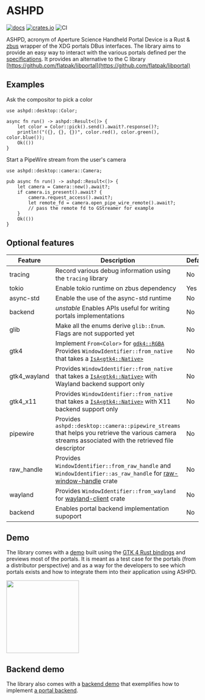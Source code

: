 # ASHPD

[![docs](https://docs.rs/ashpd/badge.svg)](https://docs.rs/ashpd/) [![crates.io](https://img.shields.io/crates/v/ashpd)](https://crates.io/crates/ashpd) ![CI](https://github.com/bilelmoussaoui/ashpd/workflows/CI/badge.svg)

ASHPD, acronym of Aperture Science Handheld Portal Device is a Rust & [zbus](https://gitlab.freedesktop.org/dbus/zbus) wrapper of
the XDG portals DBus interfaces. The library aims to provide an easy way to
interact with the various portals defined per the [specifications](https://flatpak.github.io/xdg-desktop-portal/docs/).
It provides an alternative to the C library [https://github.com/flatpak/libportal](https://github.com/flatpak/libportal)

## Examples

Ask the compositor to pick a color

```rust,no_run
use ashpd::desktop::Color;

async fn run() -> ashpd::Result<()> {
    let color = Color::pick().send().await?.response()?;
    println!("({}, {}, {})", color.red(), color.green(), color.blue());
    Ok(())
}
```

Start a PipeWire stream from the user's camera

```rust,no_run
use ashpd::desktop::camera::Camera;

pub async fn run() -> ashpd::Result<()> {
    let camera = Camera::new().await?;
    if camera.is_present().await? {
        camera.request_access().await?;
        let remote_fd = camera.open_pipe_wire_remote().await?;
        // pass the remote fd to GStreamer for example
    }
    Ok(())
}
```

## Optional features

| Feature | Description | Default |
| ---     | ----------- | ------- |
| tracing | Record various debug information using the `tracing` library | No |
| tokio | Enable tokio runtime on zbus dependency | Yes |
| async-std | Enable the use of the async-std runtime | No |
| backend | *unstable* Enables APIs useful for writing portals implementations | No |
| glib | Make all the enums derive `glib::Enum`. Flags are not supported yet | No |
| gtk4 | Implement `From<Color>` for [`gdk4::RGBA`](https://gtk-rs.org/gtk4-rs/stable/latest/docs/gdk4/struct.RGBA.html) Provides `WindowIdentifier::from_native` that takes a [`IsA<gtk4::Native>`](https://gtk-rs.org/gtk4-rs/stable/latest/docs/gtk4/struct.Native.html) | No |
| gtk4_wayland |Provides `WindowIdentifier::from_native` that takes a [`IsA<gtk4::Native>`](https://gtk-rs.org/gtk4-rs/stable/latest/docs/gtk4/struct.Native.html) with Wayland backend support only | No |
| gtk4_x11 |Provides `WindowIdentifier::from_native` that takes a [`IsA<gtk4::Native>`](https://gtk-rs.org/gtk4-rs/stable/latest/docs/gtk4/struct.Native.html) with X11 backend support only | No |
| pipewire | Provides `ashpd::desktop::camera::pipewire_streams` that helps you retrieve the various camera streams associated with the retrieved file descriptor| No |
| raw_handle | Provides `WindowIdentifier::from_raw_handle` and `WindowIdentifier::as_raw_handle` for [raw-window-handle](https://lib.rs/crates/raw-window-handle) crate | No |
| wayland | Provides `WindowIdentifier::from_wayland` for [wayland-client](https://lib.rs/crates/wayland-client) crate | No |
| backend | Enables portal backend implementation supoport | No |

## Demo

The library comes with a [demo](./ashpd-demo) built using the [GTK 4 Rust bindings](https://gtk-rs.org/gtk4-rs) and previews most of the portals. It is meant as a test case for the portals (from a distributor perspective) and as a way for the developers to see which portals exists and how to integrate them into their application using ASHPD.

<a href="https://flathub.org/apps/details/com.belmoussaoui.ashpd.demo">
<img src="https://flathub.org/api/badge?svg&locale=en&light" width="190px" />
</a>

## Backend demo

The library also comes with a [backend demo](./backend-demo/README.md) that exemplifies how to implement [a portal backend](https://flatpak.github.io/xdg-desktop-portal/docs/impl-dbus-interfaces.html).
